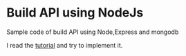 # Build API using NodeJs
Sample code of build API using Node,Express and mongodb

I read the [tutorial](https://medium.freecodecamp.org/building-a-simple-node-js-api-in-under-30-minutes-a07ea9e390d2) and try to implement it.
